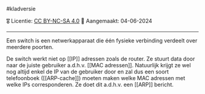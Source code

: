 #kladversie

🎖️ Licentie: [CC BY-NC-SA 4.0](https://creativecommons.org/licenses/by-nc-sa/4.0/)
📅 Aangemaakt: 04-06-2024

---
Een switch is een netwerkapparaat die één fysieke verbinding verdeelt over meerdere poorten. 

De switch werkt niet op [[IP]] adressen zoals de router. Ze stuurt data door naar de juiste gebruiker a.d.h.v. [[MAC adressen]]. Natuurlijk krijgt ze wel nog altijd enkel de IP van de gebruiker door en zal dus een soort telefoonboek ([[ARP-cache]]) moeten maken welke MAC adressen met welke IPs corresponderen. Ze doet dit a.d.h.v. een [[ARP]] bericht.



